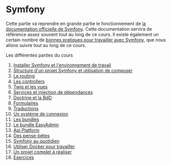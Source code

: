 # Symfony

Cette partie va reprendre en grande partie le fonctionnement de [la documentation officielle de Symfony](https://symfony.com/doc/current/index.html). Cette documentation servira de référence assez souvent tout au long de ce cours. Il existe également un certain nombre de [bonnes pratiques pour travailler avec Symfony](https://symfony.com/doc/current/best_practices.html), que nous allons suivre tout au long de ce cours.

Les différentes parties du cours

1. [Installer Symfony et l'environnement de travail](01-installation.md)
1. [Structure d'un projet Symfony et utilisation de composer](10-structure.md)
1. [Le routing](20-routing.md)
1. [Les controllers](21-controllers.md)
1. [Twig et les vues](22-twig.md)
1. [Services et injection de dépendances](23-injection.md)
1. [Doctrine et la BdD](24-doctrine.md)
1. [Formulaires](25-formulaires.md)
1. [Traductions](26-translation.md)
1. [Un système de connexion](30-user.md)
1. [Les bundles](40-bundles.md)
1. [Le bundle EasyAdmin](41-easy-admin.md)
1. [Api Platform](42-api-platform.md)
1. [Des pense-bêtes](80-cheat-sheet.md)
1. [Symfony au quotidien](81-quotidien.md)
1. [Utiliser Docker pour travailler](82-docker.md)
1. [Un projet complet à réaliser](98-projets.md)
1. [Exercices](99-exercices.md)